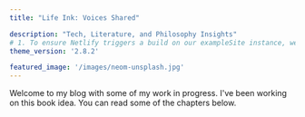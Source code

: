 ```yaml
---
title: "Life Ink: Voices Shared"

description: "Tech, Literature, and Philosophy Insights"
# 1. To ensure Netlify triggers a build on our exampleSite instance, we need to change a file in the exampleSite directory.
theme_version: '2.8.2'

featured_image: '/images/neom-unsplash.jpg'
---
```

Welcome to my blog with some of my work in progress. I've been working on this book idea. You can read some of the chapters below.
